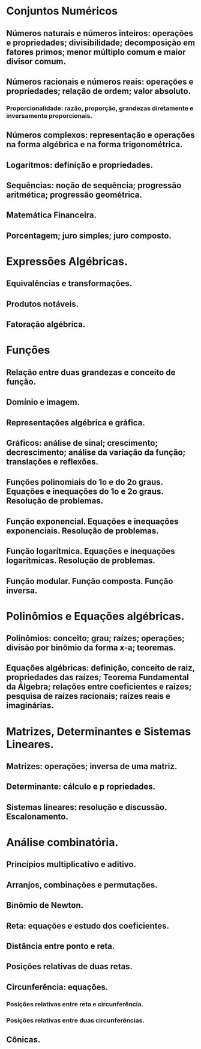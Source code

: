 # Conjuntos Numéricos

## Números naturais e números inteiros: operações e propriedades; divisibilidade; decomposição em fatores primos; menor múltiplo comum e maior divisor comum.

## Números racionais e números reais: operações e propriedades; relação de ordem; valor absoluto.

### Proporcionalidade: razão, proporção, grandezas diretamente e inversamente proporcionais.

## Números complexos: representação e operações na forma algébrica e na forma trigonométrica.

## Logaritmos: definição e propriedades.

## Sequências: noção de sequência; progressão aritmética; progressão geométrica.

## Matemática Financeira.

## Porcentagem; juro simples; juro composto.

# Expressões Algébricas.

## Equivalências e transformações.

## Produtos notáveis.

## Fatoração algébrica.

# Funções

## Relação entre duas grandezas e conceito de função.

## Domínio e imagem.

## Representações algébrica e gráfica.

## Gráficos: análise de sinal; crescimento; decrescimento; análise da variação da função; translações e reflexões.

## Funções polinomiais do 1o e do 2o graus. Equações e inequações do 1o e 2o graus. Resolução de problemas.

## Função exponencial. Equações e inequações exponenciais. Resolução de problemas.

## Função logarítmica. Equações e inequações logarítmicas. Resolução de problemas.

## Função modular. Função composta. Função inversa.

# Polinômios e Equações algébricas.

## Polinômios: conceito; grau; raízes; operações; divisão por binômio da forma x-a; teoremas.

## Equações algébricas: definição, conceito de raiz, propriedades das raízes; Teorema Fundamental da Álgebra; relações entre coeficientes e raízes; pesquisa de raízes racionais; raízes reais e imaginárias.

# Matrizes, Determinantes e Sistemas Lineares.

## Matrizes: operações; inversa de uma matriz.

## Determinante: cálculo e p ropriedades.

## Sistemas lineares: resolução e discussão. Escalonamento.

# Análise combinatória.

## Princípios multiplicativo e aditivo.

## Arranjos, combinações e permutações.

## Binômio de Newton.

## Reta: equações e estudo dos coeficientes.

## Distância entre ponto e reta.

## Posições relativas de duas retas.

## Circunferência: equações.

### Posições relativas entre reta e circunferência.

### Posições relativas entre duas circunferências.

## Cônicas.
